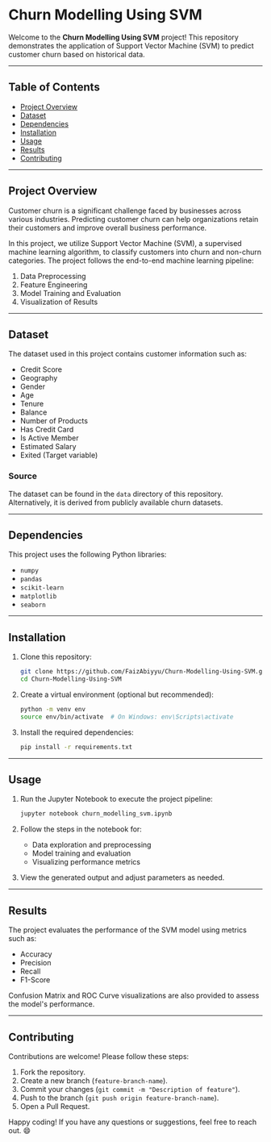 # Churn Modelling Using SVM

Welcome to the **Churn Modelling Using SVM** project! This repository demonstrates the application of Support Vector Machine (SVM) to predict customer churn based on historical data.

---

## Table of Contents
- [Project Overview](#project-overview)
- [Dataset](#dataset)
- [Dependencies](#dependencies)
- [Installation](#installation)
- [Usage](#usage)
- [Results](#results)
- [Contributing](#contributing)

---

## Project Overview
Customer churn is a significant challenge faced by businesses across various industries. Predicting customer churn can help organizations retain their customers and improve overall business performance. 

In this project, we utilize Support Vector Machine (SVM), a supervised machine learning algorithm, to classify customers into churn and non-churn categories. The project follows the end-to-end machine learning pipeline:

1. Data Preprocessing
2. Feature Engineering
3. Model Training and Evaluation
4. Visualization of Results

---

## Dataset
The dataset used in this project contains customer information such as:
- Credit Score
- Geography
- Gender
- Age
- Tenure
- Balance
- Number of Products
- Has Credit Card
- Is Active Member
- Estimated Salary
- Exited (Target variable)

### Source
The dataset can be found in the `data` directory of this repository. Alternatively, it is derived from publicly available churn datasets.

---

## Dependencies
This project uses the following Python libraries:
- `numpy`
- `pandas`
- `scikit-learn`
- `matplotlib`
- `seaborn`

---

## Installation
1. Clone this repository:
   ```bash
   git clone https://github.com/FaizAbiyyu/Churn-Modelling-Using-SVM.git
   cd Churn-Modelling-Using-SVM
   ```

2. Create a virtual environment (optional but recommended):
   ```bash
   python -m venv env
   source env/bin/activate  # On Windows: env\Scripts\activate
   ```

3. Install the required dependencies:
   ```bash
   pip install -r requirements.txt
   ```

---

## Usage
1. Run the Jupyter Notebook to execute the project pipeline:
   ```bash
   jupyter notebook churn_modelling_svm.ipynb
   ```

2. Follow the steps in the notebook for:
   - Data exploration and preprocessing
   - Model training and evaluation
   - Visualizing performance metrics

3. View the generated output and adjust parameters as needed.

---

## Results
The project evaluates the performance of the SVM model using metrics such as:
- Accuracy
- Precision
- Recall
- F1-Score

Confusion Matrix and ROC Curve visualizations are also provided to assess the model's performance.

---

## Contributing
Contributions are welcome! Please follow these steps:
1. Fork the repository.
2. Create a new branch (`feature-branch-name`).
3. Commit your changes (`git commit -m "Description of feature"`).
4. Push to the branch (`git push origin feature-branch-name`).
5. Open a Pull Request.

Happy coding! If you have any questions or suggestions, feel free to reach out. 😄
